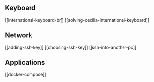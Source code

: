 ## Keyboard
[[international-keyboard-br]]
[[solving-cedilla-international-keyboard]]
## Network
[[adding-ssh-key]]
[[choosing-ssh-key]]
[[ssh-into-another-pc]]

## Applications
[[docker-compose]]